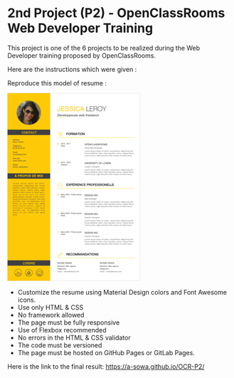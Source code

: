 # 2nd Project (P2) - OpenClassRooms Web Developer Training

This project is one of the 6 projects to be realized during the Web Developer training proposed by OpenClassRooms. 

Here are the instructions which were given : 
 
Reproduce this model of resume :

![Resume Model](/picture/resume_model.png)

* Customize the resume using Material Design colors and Font Awesome icons.
* Use only HTML & CSS
* No framework allowed
* The page must be fully responsive
* Use of Flexbox recommended
* No errors in the HTML & CSS validator
* The code must be versioned
* The page must be hosted on GitHub Pages or GitLab Pages.

Here is the link to the final result: https://a-sowa.github.io/OCR-P2/
